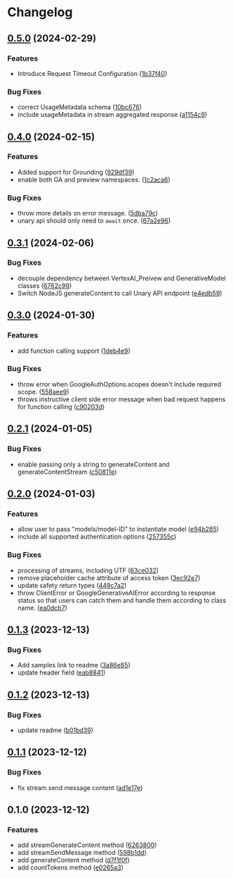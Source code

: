 # Changelog

## [0.5.0](https://github.com/googleapis/nodejs-vertexai/compare/v0.4.0...v0.5.0) (2024-02-29)


### Features

* Introduce Request Timeout Configuration ([1b37f40](https://github.com/googleapis/nodejs-vertexai/commit/1b37f4045f604dac10c91ba800b34c6beadd113a))


### Bug Fixes

* correct UsageMetadata schema ([10bc676](https://github.com/googleapis/nodejs-vertexai/commit/10bc67666a64d6ea7dd103c3dae678b8080735c1))
* include usageMetadata in stream aggregated response ([a1154c9](https://github.com/googleapis/nodejs-vertexai/commit/a1154c9a91bb5d9cd988a00be4b462ee013fa704))

## [0.4.0](https://github.com/googleapis/nodejs-vertexai/compare/v0.3.1...v0.4.0) (2024-02-15)


### Features

* Added support for Grounding ([929df39](https://github.com/googleapis/nodejs-vertexai/commit/929df39f19f423bcfaf35ef113ce04886345a6ab))
* enable both GA and preview namespaces. ([1c2aca6](https://github.com/googleapis/nodejs-vertexai/commit/1c2aca6b776784a5b51d1654ffa41dc36f600874))


### Bug Fixes

* throw more details on error message. ([5dba79c](https://github.com/googleapis/nodejs-vertexai/commit/5dba79c3648203b9a66b6098f9f1fa0280e6e67d))
* unary api should only need to `await` once. ([67a2e96](https://github.com/googleapis/nodejs-vertexai/commit/67a2e9649c69a2cf9868a074527efd93d2c800c9))

## [0.3.1](https://github.com/googleapis/nodejs-vertexai/compare/v0.3.0...v0.3.1) (2024-02-06)


### Bug Fixes

* decouple dependency between VertexAI_Preivew and GenerativeModel classes ([6762c99](https://github.com/googleapis/nodejs-vertexai/commit/6762c995bfa1bfdb740ed01a2eb4385126b0e36a))
* Switch NodeJS generateContent to call Unary API endpoint ([e4edb59](https://github.com/googleapis/nodejs-vertexai/commit/e4edb599863c23a896e263ba2639c80481a65543))

## [0.3.0](https://github.com/googleapis/nodejs-vertexai/compare/v0.2.1...v0.3.0) (2024-01-30)


### Features

* add function calling support ([1deb4e9](https://github.com/googleapis/nodejs-vertexai/commit/1deb4e920205d2fff6da780175de6045bd853885))


### Bug Fixes

* throw error when GoogleAuthOptions.scopes doesn't include required scope. ([558aee9](https://github.com/googleapis/nodejs-vertexai/commit/558aee98d76192b4a63b3d28abba3f3d4cda1762))
* throws instructive client side error message when bad request happens for function calling ([c90203d](https://github.com/googleapis/nodejs-vertexai/commit/c90203d153407daa08763c273a827a5e9db54a70))

## [0.2.1](https://github.com/googleapis/nodejs-vertexai/compare/v0.2.0...v0.2.1) (2024-01-05)


### Bug Fixes

* enable passing only a string to generateContent and generateContentStream ([c50811e](https://github.com/googleapis/nodejs-vertexai/commit/c50811e5443848edb8f9ce5d88ae4c6c8b59b65b))


## [0.2.0](https://github.com/googleapis/nodejs-vertexai/compare/v0.1.3...v0.2.0) (2024-01-03)


### Features

* allow user to pass "models/model-ID" to instantiate model ([e94b285](https://github.com/googleapis/nodejs-vertexai/commit/e94b285dac6aaf0c77c6b9c6220b29b8d4aced52))
* include all supported authentication options ([257355c](https://github.com/googleapis/nodejs-vertexai/commit/257355ca09ee298623198404a4f889f5cf7788ee))


### Bug Fixes

* processing of streams, including UTF ([63ce032](https://github.com/googleapis/nodejs-vertexai/commit/63ce032461a32e9e5fdf04d8ce2d4d8628d691b1))
* remove placeholder cache attribute of access token ([3ec92e7](https://github.com/googleapis/nodejs-vertexai/commit/3ec92e71a9f7ef4a55bf64037f363ec6be6a729d))
* update safety return types ([449c7a2](https://github.com/googleapis/nodejs-vertexai/commit/449c7a2af2272add956eb44d8e617878468af344))
* throw ClientError or GoogleGenerativeAIError according to response status so that users can catch them and handle them according to class name. ([ea0dcb7](https://github.com/googleapis/nodejs-vertexai/commit/ea0dcb717be8d22d98916252ccee352e9af4a09f))

## [0.1.3](https://github.com/googleapis/nodejs-vertexai/compare/v0.1.2...v0.1.3) (2023-12-13)


### Bug Fixes

* Add samples link to readme ([3a86e85](https://github.com/googleapis/nodejs-vertexai/commit/3a86e85de034479818813e563cef6badd68074ab))
* update header field ([eab8841](https://github.com/googleapis/nodejs-vertexai/commit/eab8841f42679e976d4b1eca8dc083330380daff))

## [0.1.2](https://github.com/googleapis/nodejs-vertexai/compare/v0.1.1...v0.1.2) (2023-12-13)


### Bug Fixes

* update readme ([b01bd39](https://github.com/googleapis/nodejs-vertexai/commit/b01bd391a34f7b7b65d8e267ca169f52f5a48217))

## [0.1.1](https://github.com/googleapis/nodejs-vertexai/compare/v0.1.0...v0.1.1) (2023-12-12)


### Bug Fixes

* fix stream send message content ([ad1e17e](https://github.com/googleapis/nodejs-vertexai/commit/ad1e17e81c72ce55d395bcae36326d48d595d175))

## 0.1.0 (2023-12-12)


### Features

* add streamGenerateContent method ([6263800](https://github.com/googleapis/nodejs-vertexai/commit/626380039d7bb2fb9af9219f70ad549950b5f490))
* add streamSendMessage method ([598b1dd](https://github.com/googleapis/nodejs-vertexai/commit/598b1dd7ca8d84c9b32e633a65634abea232f7de))
* add generateContent method ([d7f1f0f](https://github.com/googleapis/nodejs-vertexai/commit/d7f1f0f66b7bf22c2cb59a8ef698b426cf7e3b8b))
* add countTokens method ([e0265a3](https://github.com/googleapis/nodejs-vertexai/commit/e0265a36d73b460c66062a0b520b5556d0aa894b))
